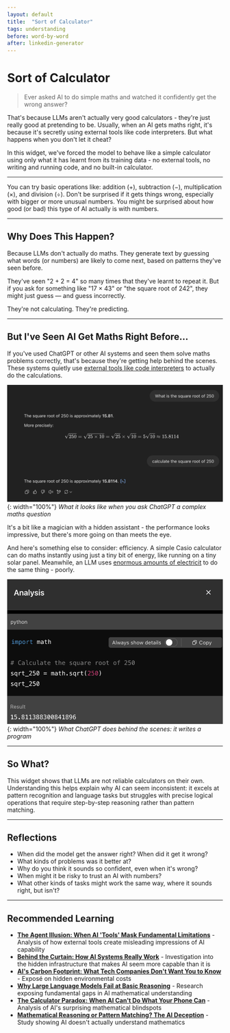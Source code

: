 ```yaml
---
layout: default
title:  "Sort of Calculator"
tags: understanding
before: word-by-word
after: linkedin-generator
---
```


# Sort of Calculator

> Ever asked AI to do simple maths and watched it confidently get the wrong answer?

That's because LLMs aren't actually very good calculators - they're just really good at pretending to be.
Usually, when an AI gets maths right, it's because it's secretly using external tools like code interpreters. But what happens when you don't let it cheat?

In this widget, we've forced the model to behave like a simple calculator using only what it has learnt from its training data - no external tools, no writing and running  code, and no built-in calculator.

---

<script
	type="module"
	src="https://gradio.s3-us-west-2.amazonaws.com/5.23.3/gradio.js"
></script>

<gradio-app src="https://willsh1997-llm-calculator.hf.space"></gradio-app>

You can try basic operations like: addition (+), subtraction (−), multiplication (×), and division (÷). Don't be surprised if it gets things wrong, especially with bigger or more unusual numbers. You might be surprised about how good (or bad) this type of AI actually is with numbers.

---

## Why Does This Happen?

Because LLMs don't actually do maths. They generate text by guessing what words (or numbers) are likely to come next, based on patterns they've seen before.

They've seen "2 + 2 = 4" so many times that they've learnt to repeat it. But if you ask for something like "17 × 43" or "the square root of 242", they might just guess — and guess incorrectly.

They're not calculating. They're predicting.

---

## But I've Seen AI Get Maths Right Before...

If you've used ChatGPT or other AI systems and seen them solve maths problems correctly, that's because they're getting help behind the scenes. These systems quietly use [external tools like code interpreters](https://openai.com/index/chatgpt-can-now-run-code/) to actually do the calculations.

![What it looks like when you ask ChatGPT a complex maths question](/assets/img/squareroot.png){: width="100%"}
*What it looks like when you ask ChatGPT a complex maths question*

It's a bit like a magician with a hidden assistant - the performance looks impressive, but there's more going on than meets the eye.

And here's something else to consider: efficiency. A simple Casio calculator can do maths instantly using just a tiny bit of energy, like running on a tiny solar panel. Meanwhile, an LLM uses [enormous amounts of electricit](https://arxiv.org/abs/2311.16863) to do the same thing - poorly.

![What ChatGPT does behind the scenes: it writes a program](/assets/img/square_root_2.png){: width="100%"}
*What ChatGPT does behind the scenes: it writes a program*

---

## So What?

This widget shows that LLMs are not reliable calculators on their own. Understanding this helps explain why AI can seem inconsistent: it excels at pattern recognition and language tasks but struggles with precise logical operations that require step-by-step reasoning rather than pattern matching.

---

## Reflections
- When did the model get the answer right? When did it get it wrong?
- What kinds of problems was it better at?
- Why do you think it sounds so confident, even when it's wrong?
- When might it be risky to trust an AI with numbers?
- What other kinds of tasks might work the same way, where it sounds right, but isn't?

---

## Recommended Learning
* **[The Agent Illusion: When AI 'Tools' Mask Fundamental Limitations](https://www.nature.com/articles/d41586-024-00001-1)** - Analysis of how external tools create misleading impressions of AI capability
* **[Behind the Curtain: How AI Systems Really Work](https://www.theguardian.com/technology/2024/jan/15/ai-chatbots-hidden-tools-capabilities)** - Investigation into the hidden infrastructure that makes AI seem more capable than it is
* **[AI's Carbon Footprint: What Tech Companies Don't Want You to Know](https://www.theguardian.com/technology/2023/dec/01/ai-carbon-footprint-energy-consumption)** - Exposé on hidden environmental costs
* **[Why Large Language Models Fail at Basic Reasoning](https://arxiv.org/abs/2308.13916)** - Research exposing fundamental gaps in AI mathematical understanding
* **[The Calculator Paradox: When AI Can't Do What Your Phone Can](https://www.ft.com/content/ai-mathematics-limitations-2024)** - Analysis of AI's surprising mathematical blindspots
* **[Mathematical Reasoning or Pattern Matching? The AI Deception](https://journals.plos.org/plosone/article?id=10.1371/journal.pone.0284627)** - Study showing AI doesn't actually understand mathematics